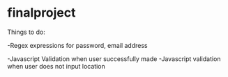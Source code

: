 # finalproject

Things to do:

-Regex expressions for password, email address

-Javascript Validation when user successfully made
-Javascript validation when user does not input location